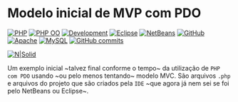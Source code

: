 # Modelo inicial de MVP com PDO

[![PHP](https://img.shields.io/badge/PHP-777BB4?style=flat&logo=php&logoColor=white)](https://www.php.net/)
[![PHP OO](https://img.shields.io/badge/PHP_OO-777BB4?style=flat&logo=php&logoColor=white)](https://www.php.net/manual/en/language.oop5.php)
[![Development](https://img.shields.io/badge/Development-In_Progress-yellow?style=flat&logo=visual-studio-code&logoColor=white)](https://www.php-fig.org/psr/)
[![Eclipse](https://img.shields.io/badge/Eclipse-2C2255?style=flat&logo=eclipse&logoColor=white)](https://www.eclipse.org/)
[![NetBeans](https://img.shields.io/badge/NetBeans-1B6AC6?style=flat&logo=apache-netbeans-ide&logoColor=white)](https://netbeans.apache.org/)
[![GitHub](https://img.shields.io/badge/GitHub-181717?style=flat&logo=github&logoColor=white)](https://github.com/edmilson-nascimento/mvp_pdo)
[![Apache](https://img.shields.io/badge/Apache-D22128?style=flat&logo=apache&logoColor=white)](https://httpd.apache.org/)
[![MySQL](https://img.shields.io/badge/MySQL-4479A1?style=flat&logo=mysql&logoColor=white)](https://www.mysql.com/)
[![GitHub commits](https://img.shields.io/github/commit-activity/t/edmilson-nascimento/mvp_pdo?style=flat)](https://github.com/edmilson-nascimento/mvp_pdo/commits)

[![N|Solid](https://www.atlantasky.com/wp-content/uploads/2013/08/PHP-Mysql.png)](#)

Um exemplo inicial ~talvez final conforme o tempo~ da utilização de `PHP com PDO` usando ~ou pelo menos tentando~ modelo MVC. São arquivos `.php` e arquivos do projeto que são criados pela `IDE` ~que agora já nem sei se foi pelo NetBeans ou Eclipse~.
